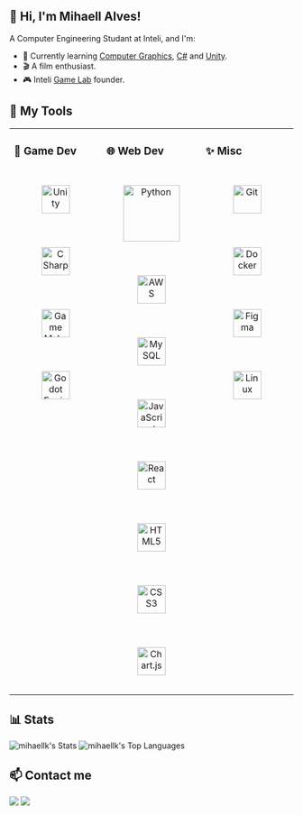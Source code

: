 ## 👋 Hi, I'm Mihaell Alves!

A Computer Engineering Studant at Inteli, and I'm:

- 🌱 Currently learning [Computer Graphics](https://en.wikipedia.org/wiki/Computer_graphics), [C#](https://learn.microsoft.com/en-us/dotnet/csharp/) and [Unity](https://unity.com/).
- 🎬 A film enthusiast.
- 🎮 Inteli [Game Lab](https://www.instagram.com/inteligamelab/) founder.

## 🧰 My Tools
<table><tr><td valign="top" width="33%">

### 👾 Game Dev

<div align="center">  
<a href="https://unity.com/" target="_blank"><img style="margin: 30px" src="https://profilinator.rishav.dev/skills-assets/unity.png" alt="Unity" height="50" /></a>
<a href="https://learn.microsoft.com/en-us/dotnet/csharp/" target="_blank"><img style="margin: 30px" src="https://logotyp.us/file/c-sharp.svg" alt="C Sharp" height="50" /></a>  
<a href="https://gamemaker.io/" target="_blank"><img style="margin: 30px" src="https://www.svgrepo.com/show/373756/light-gamemaker2.svg" alt="Game Maker Studio" height="50" /></a>
<a href="https://godotengine.org/" target="_blank"><img style="margin: 30px" src="https://upload.wikimedia.org/wikipedia/commons/6/6a/Godot_icon.svg" alt="Godot Engine" height="50" /></a> 
</div>

</td><td valign="top" width="33%">

### 🌐 Web Dev  

<div align="center">  
<a href="https://www.python.org/" target="_blank"><img style="margin: 30px" src="https://profilinator.rishav.dev/skills-assets/python-original.svg" alt="Python" height="100" /></a>
<a href="https://aws.amazon.com/" target="_blank"><img style="margin: 30px" src="https://profilinator.rishav.dev/skills-assets/amazonwebservices-original-wordmark.svg" alt="AWS" height="50" /></a>  
<a href="https://www.mysql.com/" target="_blank"><img style="margin: 30px" src="https://profilinator.rishav.dev/skills-assets/mysql-original-wordmark.svg" alt="MySQL" height="50" /></a>  
<a href="https://www.javascript.com/" target="_blank"><img style="margin: 30px" src="https://profilinator.rishav.dev/skills-assets/javascript-original.svg" alt="JavaScript" height="50" /></a> 
<a href="https://reactjs.org/" target="_blank"><img style="margin: 30px" src="https://profilinator.rishav.dev/skills-assets/react-original-wordmark.svg" alt="React" height="50" /></a>
<a href="https://en.wikipedia.org/wiki/HTML5" target="_blank"><img style="margin: 30px" src="https://profilinator.rishav.dev/skills-assets/html5-original-wordmark.svg" alt="HTML5" height="50" /></a>  
<a href="https://www.w3schools.com/css/" target="_blank"><img style="margin: 30px" src="https://profilinator.rishav.dev/skills-assets/css3-original-wordmark.svg" alt="CSS3" height="50" /></a>  
<a href="https://www.chartjs.org/" target="_blank"><img style="margin: 30px" src="https://profilinator.rishav.dev/skills-assets/logo-title.svg" alt="Chart.js" height="50" /></a>  

</div>

</td><td valign="top" width="33%">

### ✨ Misc  

<div align="center">  
<a href="https://github.com/" target="_blank"><img style="margin: 30px" src="https://profilinator.rishav.dev/skills-assets/git-scm-icon.svg" alt="Git" height="50" /></a>  
<a href="https://www.docker.com/" target="_blank"><img style="margin: 30px" src="https://profilinator.rishav.dev/skills-assets/docker-original-wordmark.svg" alt="Docker" height="50" /></a>  
<a href="https://www.figma.com/" target="_blank"><img style="margin: 30px" src="https://profilinator.rishav.dev/skills-assets/figma-icon.svg" alt="Figma" height="50" /></a>
<a href="https://www.linux.org/" target="_blank"><img style="margin: 30px" src="https://profilinator.rishav.dev/skills-assets/linux-original.svg" alt="Linux" height="50" /></a>  
</div>

</td></tr></table>  

## 📊 Stats

![mihaellk's Stats](https://github-readme-stats.vercel.app/api?username=mihaellk&theme=radical&show_icons=true&hide_border=true&count_private=true&hide_rank=true)
![mihaellk's Top Languages](https://github-readme-stats.vercel.app/api/top-langs/?username=mihaellk&theme=radical&show_icons=true&hide_border=true&layout=compact)

## 📫 Contact me

<div>
  <a href = "mailto:mihaell.klosowski@gmail.com"><img src="https://img.shields.io/badge/Gmail-D14836?style=for-the-badge&logo=gmail&logoColor=white" target="_blank"></a>
	<a href="https://www.linkedin.com/in/mihaellalves/" target="_blank"><img src="https://img.shields.io/badge/LinkedIn-0077B5?style=for-the-badge&logo=linkedin&logoColor=white" target="_blank"></a>
</div>

